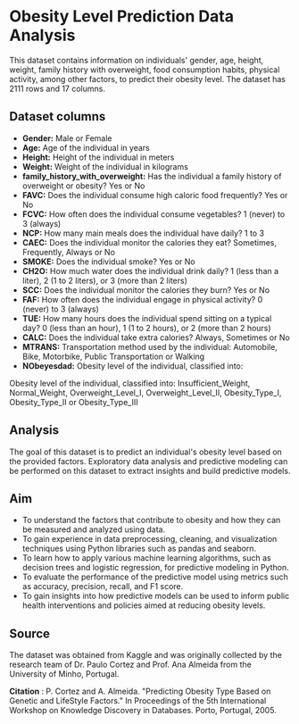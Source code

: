 # Obesity Level Prediction Data Analysis
This dataset contains information on individuals' gender, age, height, weight, family history with overweight, food consumption habits, physical activity, among other factors, to predict their obesity level. The dataset has 2111 rows and 17 columns.

## Dataset columns

<ul>
<li><strong>Gender:</strong> Male or Female</li>
<li><strong>Age:</strong> Age of the individual in years</li>
<li><strong>Height:</strong> Height of the individual in meters</li>
<li><strong>Weight:</strong> Weight of the individual in kilograms</li>
<li><strong>family_history_with_overweight:</strong> Has the individual a family history of overweight or obesity? Yes or No</li>
<li><strong>FAVC:</strong> Does the individual consume high caloric food frequently? Yes or No</li>
<li><strong>FCVC:</strong> How often does the individual consume vegetables? 1 (never) to 3 (always)</li>
<li><strong>NCP:</strong> How many main meals does the individual have daily? 1 to 3</li>
<li><strong>CAEC:</strong> Does the individual monitor the calories they eat? Sometimes, Frequently, Always or No</li>
<li><strong>SMOKE:</strong> Does the individual smoke? Yes or No</li>
<li><strong>CH2O:</strong> How much water does the individual drink daily? 1 (less than a liter), 2 (1 to 2 liters), or 3 (more than 2 liters)</li>
<li><strong>SCC:</strong> Does the individual monitor the calories they burn? Yes or No</li>
<li><strong>FAF:</strong> How often does the individual engage in physical activity? 0 (never) to 3 (always)</li>
<li><strong>TUE:</strong> How many hours does the individual spend sitting on a typical day? 0 (less than an hour), 1 (1 to 2 hours), or 2 (more than 2 hours)</li>
<li><strong>CALC:</strong> Does the individual take extra calories? Always, Sometimes or No</li>
<li><strong>MTRANS:</strong> Transportation method used by the individual: Automobile, Bike, Motorbike, Public Transportation or Walking</li>
<li><strong>NObeyesdad:</strong> Obesity level of the individual, classified into: </ul>Obesity level of the individual, classified into: Insufficient_Weight, Normal_Weight, Overweight_Level_I, Overweight_Level_II, Obesity_Type_I, Obesity_Type_II or Obesity_Type_III</li>


## Analysis
The goal of this dataset is to predict an individual's obesity level based on the provided factors. Exploratory data analysis and predictive modeling can be performed on this dataset to extract insights and build predictive models.

## Aim 
- To understand the factors that contribute to obesity and how they can be measured and analyzed using data.
- To gain experience in data preprocessing, cleaning, and visualization techniques using Python libraries such as pandas and seaborn.
- To learn how to apply various machine learning algorithms, such as decision trees and logistic regression, for predictive modeling in Python.
- To evaluate the performance of the predictive model using metrics such as accuracy, precision, recall, and F1 score.
- To gain insights into how predictive models can be used to inform public health interventions and policies aimed at reducing obesity levels.

## Source
The dataset was obtained from Kaggle and was originally collected by the research team of Dr. Paulo Cortez and Prof. Ana Almeida from the University of Minho, Portugal.

**Citation** : P. Cortez and A. Almeida. "Predicting Obesity Type Based on Genetic and LifeStyle Factors." In Proceedings of the 5th International Workshop on Knowledge Discovery in Databases. Porto, Portugal, 2005.
